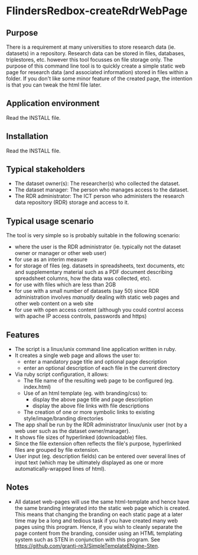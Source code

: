 FlindersRedbox-createRdrWebPage
===============================

Purpose
-------
There is a requirement at many universities to store research data
(ie. datasets) in a repository. Research data can be stored in files,
databases, triplestores, etc. however this tool focusses on file
storage only. The purpose of this command line tool is to quickly
create a simple static web page for research data (and associated
information) stored in files within a folder. If you don't like some
minor feature of the created page, the intention is that you can
tweak the html file later.

Application environment
-----------------------
Read the INSTALL file.

Installation
------------
Read the INSTALL file.

Typical stakeholders
--------------------
- The dataset owner(s): The researcher(s) who collected the dataset.
- The dataset manager: The person who manages access to the dataset.
- The RDR administrator: The ICT person who administers the research
  data repository (RDR) storage and access to it.

Typical usage scenario
----------------------
The tool is very simple so is probably suitable in the following scenario:
- where the user is the RDR administrator (ie. typically not the dataset
  owner or manager or other web user)
- for use as an interim measure
- for storage of files (eg. datasets in spreadsheets, text documents, etc
  and supplementary material such as a PDF document describing spreadsheet
  columns, how the data was collected, etc).
- for use with files which are less than 2GB
- for use with a small number of datasets (say 50) since RDR administration
  involves *manually* dealing with static web pages and other web content on
  a web site
- for use with open access content (although you could control access with
  apache IP access controls, passwords and https)

Features
--------
- The script is a linux/unix command line application written in ruby.
- It creates a single web page and allows the user to:
    * enter a mandatory page title and optional page description
    * enter an optional description of each file in the current directory
- Via ruby script configuration, it allows:
    * The file name of the resulting web page to be configured (eg. index.html)
    * Use of an html template (eg. with branding/css) to:
        - display the above page title and page description
        - display the above file links with file descriptions
    * The creation of one or more symbolic links to existing style/image/branding
      directories
- The app shall be run by the RDR administrator linux/unix user (not by a web
  user such as the dataset owner/manager).
- It shows file sizes of hyperlinked (downloadable) files.
- Since the file extension often reflects the file's purpose, hyperlinked
  files are grouped by file extension.
- User input (eg. description fields) can be entered over several lines of
  input text (which may be ultimately displayed as one or more
  automatically-wrapped lines of html).

Notes
-----
 - All dataset web-pages will use the same html-template and hence have the same
   branding integrated into the static web page which is created. This means
   that changing the branding on each static page at a later time may be a long
   and tedious task if you have created many web pages using this program.
   Hence, if you wish to cleanly separate the page content from the branding,
   consider using an HTML templating system such as STEN in conjunction with
   this program. See https://github.com/grantj-re3/SimpleTemplateENgine-Sten.

